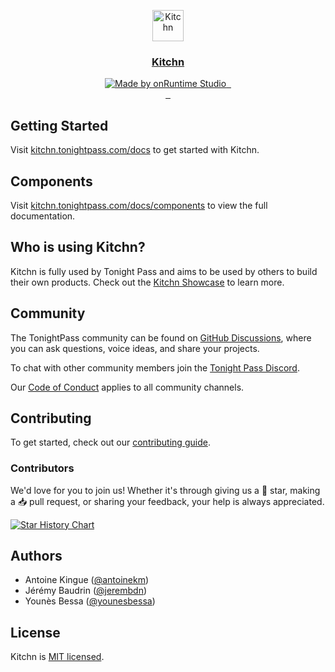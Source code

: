 <p align="center">
  <a href="https://kitchn.tonightpass.com">
    <img src="https://kitchn.tonightpass.com/favicon.svg" alt="Kitchn" height="50" />
    <h3 align="center">Kitchn</h3>
  </a>
</p>

<p align="center">
  <a aria-label="onRuntime Studio" href="https://onruntime.com">
    <img src="https://img.shields.io/badge/MADE%20BY%20ONRUNTIME-000.svg?style=for-the-badge&labelColor=000" alt="Made by onRuntime Studio">
  </a>
  <a aria-label="NPM version" href="https://npmjs.com/package/kitchn">
    <img alt="" src="https://img.shields.io/npm/v/kitchn.svg?style=for-the-badge&labelColor=000000">
  </a>
  <a aria-label="License" href="https://github.com/tonightpass/kitchn/blob/master/LICENSE">
    <img alt="" src="https://img.shields.io/npm/l/next.svg?style=for-the-badge&labelColor=000000">
  </a> 
  <br />
  <a aria-label="Discord" href="https://discord.gg/VvvAkPqQ98">
    <img alt="" src="https://img.shields.io/discord/829290979092856833?label=Discord&style=for-the-badge&labelColor=000000&logo=discord&logoColor=white&logoWidth=20">
  </a>
  <a aria-label="LinkedIn" href="https://linkedin.com/company/tonightpass">
    <img alt="" src="https://img.shields.io/badge/LinkedIn-0e76a8.svg?style=for-the-badge&labelColor=000000&logo=linkedin&logoColor=white&logoWidth=20">
  </a>
  <a aria-label="Instagram" href="https://instagram.com/tonightpass">
    <img alt="" src="https://img.shields.io/badge/Instagram-C13584.svg?style=for-the-badge&labelColor=000000&logo=instagram&logoColor=white&logoWidth=20">
  </a>
  <br/>
</p>

## Getting Started

Visit [kitchn.tonightpass.com/docs](https://kitchn.tonightpass.com/docs) to get started with Kitchn.

## Components

Visit [kitchn.tonightpass.com/docs/components](https://kitchn.tonightpass.com/docs/components) to view the full documentation.

## Who is using Kitchn?

Kitchn is fully used by Tonight Pass and aims to be used by others to build their own products. Check out the [Kitchn Showcase](https://kitchn.tonightpass.com/showcase) to learn more.

## Community

The TonightPass community can be found on [GitHub Discussions](https://github.com/tonightpass/discussions), where you can ask questions, voice ideas, and share your projects.

To chat with other community members join the [Tonight Pass Discord](https://discord.gg/VvvAkPqQ98).

Our [Code of Conduct](https://docs.onruntime.com/contributing/code-of-conduct) applies to all community channels.

## Contributing

To get started, check out our [contributing guide](https://kitchn.tonightpass.com/docs/contributing).

### Contributors

We'd love for you to join us! Whether it's through giving us a 🌟 star, making a 📥 pull request, or sharing your feedback, your help is always appreciated.

[![Star History Chart](https://api.star-history.com/svg?repos=tonightpass/kitchn&type=Date)](https://star-history.com/#tonightpass/kitchn&Date)

## Authors

- Antoine Kingue ([@antoinekm](https://github.com/antoinekm))
- Jérémy Baudrin ([@jerembdn](https://github.com/jerembdn))
- Younès Bessa ([@younesbessa](https://github.com/younesbessa))

## License

Kitchn is [MIT licensed](LICENSE).
